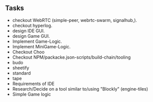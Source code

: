 ## Tasks

- checkout WebRTC (simple-peer, webrtc-swarm, signalhub,).
- checkout hyperlog.
- design IDE GUI.
- design Game GUI.
- Implement Game-Logic.
- Implement MiniGame-Logic.
- Checkout Choo
- Checkout NPM/packacke.json-scripts/build-chain/tooling
- budo
- sheetify
- standard
- tape
- Requirements of IDE
- Research/Decide on a tool similar to/using "Blockly" (engine-tiles)
- Simple Game logic
